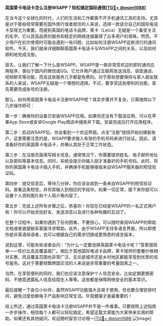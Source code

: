 **英国莱卡电话卡怎么注册WSAPP？轻松搞定国际通信[[TG💪+ @esim1088](https://t.me/s/esim1088)]**

在当今这个全球化的时代，人们的生活和工作都离不开手机通讯工具的支持。尤其是对于那些经常需要在国外旅行或者居住的人来说，选择一款适合自己的国际电话卡显得尤为重要。而提到英国的电话卡品牌，莱卡（Leica）无疑是一个备受关注的名字。它以其高品质的服务和稳定的网络连接赢得了众多用户的青睐。然而，不少用户在初次使用时可能会遇到一些问题，比如如何注册WSAPP这款流行的通讯软件。今天，我们就来详细聊聊英国莱卡电话卡与WSAPP之间的关系，以及如何顺利地完成注册。

首先，让我们了解一下什么是WSAPP。WSAPP是一款非常受欢迎的即时通讯应用程序，类似于国内的微信或QQ。它允许用户通过互联网发送消息、语音通话、视频聊天等功能，而且这些服务几乎都是免费的。对于那些想要保持与家人朋友联系的人来说，WSAPP无疑是一个理想的选择。不过，要享受这些便利的功能，首先需要完成账号的注册。

那么，如何用英国莱卡电话卡注册WSAPP呢？其实步骤并不复杂，只需按照以下几步操作即可：

第一步：确保你的设备已安装WSAPP应用。如果你还没有下载该应用，可以在苹果App Store或安卓Google Play商店中搜索并下载。安装完成后打开应用程序。

第二步：启动WSAPP后，你会看到一个欢迎界面。点击“注册”按钮开始创建新账户。这里需要注意的是，WSAPP要求输入有效的手机号码来进行验证。因此，请准备好你的英国莱卡电话卡，并确认其处于正常工作状态。

第三步：在注册页面填写相关信息。通常情况下，你需要提供姓名、电子邮件地址以及密码等基本信息。同时，系统会提示你输入刚才准备好的手机号码。此时，将你的英国莱卡电话卡插入手机，并确保手机能够接收来自WSAPP服务器的短信验证码。

第四步：提交信息后，等待几分钟，你应该会收到一条来自WSAPP的短信验证码。查看这条短信，并将其输入到相应的字段中。如果一切正常，接下来你就可以设置个人资料图片和个人简介等内容了。

第五步：完成上述所有步骤之后，恭喜你！你现在已经是WSAPP的一名正式用户啦！你可以开始添加好友、发送消息以及进行各种有趣的互动了。

在整个过程中，如果你遇到了任何困难，不要担心，可以随时查阅WSAPP的帮助文档或者直接联系客服寻求帮助。此外，由于WSAPP支持多语言界面，所以即使你是非英语母语者，也可以根据自己的需求切换成更熟悉的语言版本。

说到这里，可能有些读者会问：“为什么一定要选择英国莱卡电话卡呢？”答案很简单——性价比高且覆盖面广。相比于其他国际电话卡品牌，莱卡提供的套餐价格相对实惠，而且覆盖范围也非常广泛，无论是城市还是乡村地区都能享受到优质的信号服务。这对于需要频繁跨国交流的人来说是非常重要的考量因素之一。

当然，在享受便利的同时，我们也应该注意保护个人信息安全。比如定期更换密码、不随意透露私人信息给陌生人等等。这些都是保障网络安全的基本常识。

最后提醒一下各位小伙伴，虽然WSAPP功能强大且易于使用，但也要合理安排时间，避免过度依赖电子产品影响日常生活。毕竟健康才是最重要的！

综上所述，通过英国莱卡电话卡注册WSAPP并不是一件难事。只要按照上述指南一步步操作，相信每个人都可以轻松搞定。希望这篇文章能为大家带来实用的帮助。如果还有其他疑问，欢迎随时留言讨论哦～[[TG💪+ @esim1088](https://t.me/s/esim1088) ![Image](https://i.postimg.cc/4NQfJmqS/Snipaste-2025-05-13-00-14-12.png)]